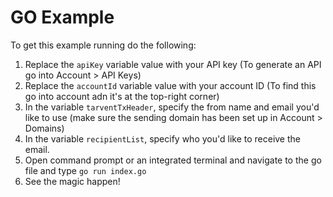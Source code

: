 # GO Example
To get this example running do the following:

1. Replace the `apiKey` variable value with your API key (To generate an API go into Account > API Keys)
2. Replace the `accountId` variable value with your account ID (To find this go into account adn it's at the top-right corner)
3. In the variable `tarventTxHeader`, specify the from name and email you'd like to use (make sure the sending domain has been set up in Account > Domains)
4. In the variable `recipientList`, specify who you'd like to receive the email.
5. Open command prompt or an integrated terminal and navigate to the go file and type `go run index.go`
6. See the magic happen!